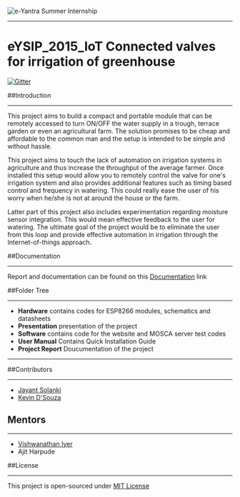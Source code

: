 ![e-Yantra Summer Internship](http://www.gyancentral.com/images/article/eyantralogo.png)
***
# eYSIP_2015_IoT Connected valves for irrigation of greenhouse

[![Gitter](https://badges.gitter.im/Join%20Chat.svg)](https://gitter.im/eyantrainternship/eYSIP_2015_IoT-Connected-valves-for-irrigation-of-greenhouse?utm_source=badge&utm_medium=badge&utm_campaign=pr-badge&utm_content=badge)

##Introduction
***

This project aims to build a compact and portable module that can be remotely accessed to turn ON/OFF the water supply in a trough, terrace garden or even an agricultural farm. The solution promises to be cheap and affordable to the common man and the setup is intended to be simple and without hassle. 

This project aims to touch the lack of automation on irrigation systems in agriculture and thus increase the throughput of the average farmer. Once installed this setup would allow you to remotely control the valve for one's irrigation system and also provides additional features such as timing based control and frequency in watering. This could really ease the user of his worry when he/she is not at around the house or the farm.

Latter part of this project also includes experimentation regarding moisture sensor integration. This would mean effective feedback to the user for watering. The ultimate goal of the project would be to eliminate the user from this loop and provide effective automation in irrigation through the Internet-of-things approach.

##Documentation
***
Report and documentation can be found on this [Documentation](https://github.com/eyantrainternship/eYSIP_2015_IoT-Connected-valves-for-irrigation-of-greenhouse/blob/master/project%20report/1.0-Walkthrough.pdf) link

##Folder Tree
***
* **Hardware** contains codes for ESP8266 modules, schematics and datasheets
* **Presentation**  presentation of the project
* **Software** contains code for the website and MOSCA server test codes
* **User Manual** Contains Quick Installation Guide
* **Project Report** Doucumentation of the project
****

##Contributors
***
  * [Jayant Solanki](https://github.com/jayantsolanki)
  * [Kevin D'Souza](https://github.com/kdsouza1496)
  
## Mentors
***
  * [Vishwanathan Iyer](https://github.com/vsiyer91)
  * Ajit Harpude

##License
***
This project is open-sourced under [MIT License](http://opensource.org/licenses/MIT)
